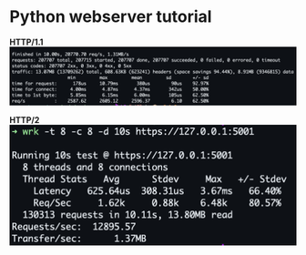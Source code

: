 # Python webserver tutorial

__HTTP/1.1__
![./images/benchmark_http_1.1.png](./images/benchmark_http_1.1.png)

__HTTP/2__
![./images/benchmark_http_2.png](./images/benchmark_http_2.png)
